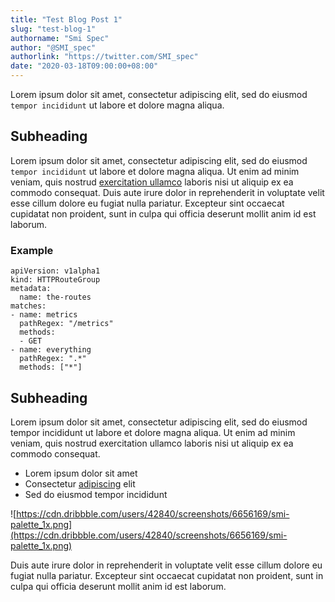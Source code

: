 ```yaml
---
title: "Test Blog Post 1"
slug: "test-blog-1"
authorname: "Smi Spec"
author: "@SMI_spec"
authorlink: "https://twitter.com/SMI_spec"
date: "2020-03-18T09:00:00+08:00"
---
```


Lorem ipsum dolor sit amet, consectetur adipiscing elit, sed do eiusmod `tempor incididunt` ut labore et dolore magna aliqua.

## Subheading

Lorem ipsum dolor sit amet, consectetur adipiscing elit, sed do eiusmod `tempor incididunt` ut labore et dolore magna aliqua. Ut enim ad minim veniam, quis nostrud [exercitation ullamco](#) laboris nisi ut aliquip ex ea commodo consequat. Duis aute irure dolor in reprehenderit in voluptate velit esse cillum dolore eu fugiat nulla pariatur. Excepteur sint occaecat cupidatat non proident, sunt in culpa qui officia deserunt mollit anim id est laborum.

### Example

```
apiVersion: v1alpha1
kind: HTTPRouteGroup
metadata:
  name: the-routes
matches:
- name: metrics
  pathRegex: "/metrics"
  methods:
  - GET
- name: everything
  pathRegex: ".*"
  methods: ["*"]
```

## Subheading

Lorem ipsum dolor sit amet, consectetur adipiscing elit, sed do eiusmod tempor incididunt ut labore et dolore magna aliqua. Ut enim ad minim veniam, quis nostrud exercitation ullamco laboris nisi ut aliquip ex ea commodo consequat.

* Lorem ipsum dolor sit amet
* Consectetur [adipiscing](#) elit
* Sed do eiusmod tempor incididunt

![https://cdn.dribbble.com/users/42840/screenshots/6656169/smi-palette_1x.png](https://cdn.dribbble.com/users/42840/screenshots/6656169/smi-palette_1x.png)

Duis aute irure dolor in reprehenderit in voluptate velit esse cillum dolore eu fugiat nulla pariatur. Excepteur sint occaecat cupidatat non proident, sunt in culpa qui officia deserunt mollit anim id est laborum.